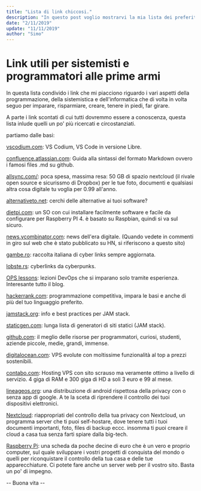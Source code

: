 ```yaml
---
title: "Lista di link chiccosi."
description: "In questo post voglio mostrarvi la mia lista dei preferiti che al momento trovo i più interessanti."
date: "2/11/2019"
update: "11/11/2019"
author: "Simo"
---
```


# Link utili per sistemisti e programmatori alle prime armi

In questa lista condivido i link che mi piacciono riguardo i vari aspetti della programmazione, della sistemistica e dell'informatica che di volta in volta seguo per imparare, risparmiare, creare, tenere in piedi, far girare.

A parte i link scontati di cui tutti dovremmo essere a conoscenza, questa lista inlude quelli un po' più ricercati e circostanziati.

partiamo dalle basi:

[vscodium.com](https://vscodium.com/): VS Codium, VS Code in versione Libre.

[confluence.atlassian.com](https://confluence.atlassian.com/bitbucketserver/markdown-syntax-guide-776639995.html): Guida alla sintassi del formato Markdown ovvero i famosi files .md su github.

[allsync.com/](https://allsync.com/aff.php?aff=289): poca spesa, massima resa: 50 GB di spazio nextcloud (il rivale open source e sicurissmo di Dropbox) per le tue foto, documenti e qualsiasi altra cosa digitale tu voglia per 0.99 all'anno. 

[alternativeto.net](https://alternativeto.net/): cerchi delle alternative ai tuoi software?

[dietpi.com](https://dietpi.com/): un SO con cui installare facilmente software e facile da configurare per Raspberry PI 4. &egrave; basato su Raspbian, quindi si va sul sicuro.

[news.ycombinator.com](https://news.ycombinator.com): news dell'era digitale.
(Quando vedete in commenti in giro sul web che è stato pubblicato su HN, si riferiscono a questo sito)

[gambe.ro](https://gambe.ro/): raccolta italiana di cyber links sempre aggiornata.

[lobste.rs](https://lobste.rs/): cyberlinks da cyberpunks.

[OPS lessons](https://www.netmeister.org/blog/ops-lessons.html): lezioni DevOps che si imparano solo tramite esperienza. Interesante tutto il blog.

[hackerrank.com](https://www.hackerrank.com/):
programmazione competitiva, impara le basi e anche di più del tuo linguaggio preferito.

[jamstack.org](https://jamstack.org/): info e best practices per JAM stack.

[staticgen.com](https://www.staticgen.com/): lunga lista di generatori di siti statici (JAM stack).

[github.com](https://github.com/sdmg15/Best-websites-a-programmer-should-visit): il meglio delle risorse per programmatori, curiosi, studenti, aziende piccole, medie, grandi, immense.

[digitalocean.com](https://m.do.co/c/b8caeaf651c4): VPS evolute con moltissime funzionalità al top a prezzi sostenibili.

[contabo.com](https://contabo.com/): Hosting VPS con sito scrauso ma veramente ottimo a livello di servizio. 4 giga di RAM e 300 giga di HD a soli 3 euro e 99 al mese.

[lineageos.org](https://lineageos.org/): una distribuzione di android rispettosa della privacy con o senza app di google. A te la sceta di riprendere il controllo dei tuoi dispositivi elettronici.

[Nextcloud](https://nextcloud.com/): riappropriati del controllo della tua privacy con Nextcloud, un programma server che ti puoi self-hostare, dove tenere tutti i tuoi documenti importanti, foto, files di backup eccc. insomma ti puoi creare il cloud a casa tua senza farti spiare dalla big-tech.

[Raspberry Pi](https://www.raspberrypi.org/): una scheda da poche decine di euro che è un vero e proprio computer, sul quale sviluppare i vostri progetti di conquista del mondo o quelli per riconquistare il controllo della tua casa e delle tue apparecchiature. Ci potete  fare anche un server web per il vostro sito. Basta un po' di impegno.

-- Buona vita --